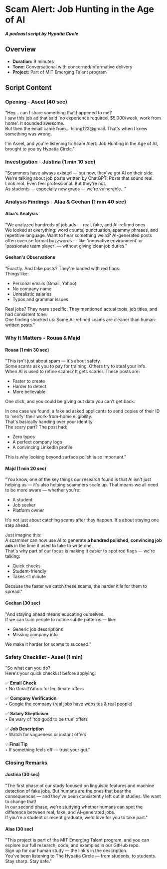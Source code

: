 # Scam Alert: Job Hunting in the Age of AI

***A podcast script by Hypatia Circle***

## Overview

- **Duration:** 9 minutes
- **Tone:** Conversational with concerned/informative delivery
- **Project:** Part of MIT Emerging Talent program

## Script Content

### Opening - Aseel (40 sec)

"Hey... can I share something that happened to me?  
I saw this job ad that said 'no experience required, $5,000/week, work from home'.
It sounded awesome.  
But then the email came from... hiring123@gmail. That's when I knew something was
 wrong.

I'm Aseel, and you're listening to Scam Alert: Job Hunting in the Age of AI,  
brought to you by Hypatia Circle."

### Investigation - Justina (1 min 10 sec)

"Scammers have always existed — but now, they've got AI on their side.  
We're talking about job posts written by ChatGPT. Posts that sound real. Look real.
Even feel professional. But they're not.  
As students — especially new grads — we're vulnerable..."

### Analysis Findings - Alaa & Geehan (1 min 40 sec)

#### Alaa's Analysis

"We analyzed hundreds of job ads — real, fake, and AI-refined ones.  
We looked at everything: word counts, punctuation, spammy phrases, and repetitive
 language.
Want to hear something weird? AI-generated posts often overuse formal buzzwords
 — like 'innovative environment' or 'passionate team player' — without giving
 clear job duties."

#### Geehan's Observations

"Exactly. And fake posts? They're loaded with red flags.  
Things like:

- Personal emails (Gmail, Yahoo)
- No company name
- Unrealistic salaries
- Typos and grammar issues

Real jobs? They were specific. They mentioned actual tools, job titles, and had
consistent tone.  
One finding shocked us: Some AI-refined scams are cleaner than human-written posts."

### Why It Matters - Rouaa & Majd

#### Rouaa (1 min 30 sec)

"This isn't just about spam — it's about safety.  
Some scams ask you to pay for training. Others try to steal your info.  
When AI is used to refine scams? It gets scarier. These posts are:

- Faster to create
- Harder to detect
- More believable

One click, and you could be giving out data you can't get back.

In one case we found, a fake ad asked applicants to send copies of their ID to
'verify' their work-from-home eligibility.  
That's basically handing over your identity.  
The scary part? The post had:

- Zero typos
- A perfect company logo
- A convincing LinkedIn profile

This is why looking beyond surface polish is so important."

#### Majd (1 min 20 sec)

"You know, one of the key things our research found is that AI isn't just helping
 us — it's also helping scammers scale up.
That means we all need to be more aware — whether you're:

- A student
- Job seeker
- Platform owner

It's not just about catching scams after they happen. It's about staying one
step ahead.

Just imagine this:  
A scammer can now use AI to generate **a hundred polished, convincing job ads**
 in the time it used to take to write one.  
That's why part of our focus is making it easier to spot red flags — we're talking:

- Quick checks
- Student-friendly
- Takes <1 minute

Because the faster we catch these scams, the harder it is for them to spread."

#### Geehan (30 sec)

"And staying ahead means educating ourselves.  
If we can train people to notice subtle patterns — like:

- Generic job descriptions
- Missing company info

We make it harder for scams to succeed."

### Safety Checklist - Aseel (1 min)

"So what can you do?  
Here's your quick checklist before applying:

✅ **Email Check**  
‣ No Gmail/Yahoo for legitimate offers

✅ **Company Verification**  
‣ Google the company (real jobs have websites & real people)

✅ **Salary Skepticism**  
‣ Be wary of 'too good to be true' offers

✅ **Job Description**  
‣ Watch for vagueness or instant offers

💡 **Final Tip**  
‣ If something feels off — trust your gut."

### Closing Remarks

#### Justina (30 sec)

"The first phase of our study focused on linguistic features and machine detection
 of fake jobs.
But humans are the ones that bear the consequences — and they've been consistently
left out in studies. We want to change that!  
In our second phase, we're studying whether humans can spot the difference between
 real, fake, and AI-generated jobs.  
If you're a student or recent graduate, we'd love for you to take part."

#### Alaa (30 sec)

"This project is part of the MIT Emerging Talent program, and you can explore our
 full research, code, and examples in our GitHub repo.  
Sign up for our human study — the link's in the description.  
You've been listening to The Hypatia Circle — from students, to students.  
Stay sharp. Stay safe."

